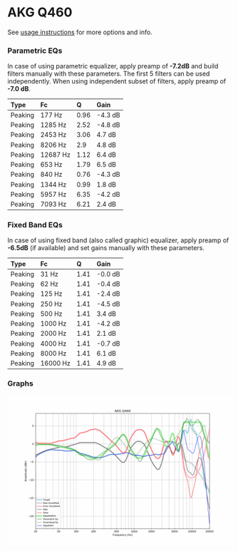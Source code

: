 # AKG Q460
See [usage instructions](https://github.com/jaakkopasanen/AutoEq#usage) for more options and info.

### Parametric EQs
In case of using parametric equalizer, apply preamp of **-7.2dB** and build filters manually
with these parameters. The first 5 filters can be used independently.
When using independent subset of filters, apply preamp of **-7.0 dB**.

| Type    | Fc       |    Q | Gain    |
|:--------|:---------|:-----|:--------|
| Peaking | 177 Hz   | 0.96 | -4.3 dB |
| Peaking | 1285 Hz  | 2.52 | -4.8 dB |
| Peaking | 2453 Hz  | 3.06 | 4.7 dB  |
| Peaking | 8206 Hz  | 2.9  | 4.8 dB  |
| Peaking | 12687 Hz | 1.12 | 6.4 dB  |
| Peaking | 653 Hz   | 1.79 | 6.5 dB  |
| Peaking | 840 Hz   | 0.76 | -4.3 dB |
| Peaking | 1344 Hz  | 0.99 | 1.8 dB  |
| Peaking | 5957 Hz  | 6.35 | -4.2 dB |
| Peaking | 7093 Hz  | 6.21 | 2.4 dB  |

### Fixed Band EQs
In case of using fixed band (also called graphic) equalizer, apply preamp of **-6.5dB**
(if available) and set gains manually with these parameters.

| Type    | Fc       |    Q | Gain    |
|:--------|:---------|:-----|:--------|
| Peaking | 31 Hz    | 1.41 | -0.0 dB |
| Peaking | 62 Hz    | 1.41 | -0.4 dB |
| Peaking | 125 Hz   | 1.41 | -2.4 dB |
| Peaking | 250 Hz   | 1.41 | -4.5 dB |
| Peaking | 500 Hz   | 1.41 | 3.4 dB  |
| Peaking | 1000 Hz  | 1.41 | -4.2 dB |
| Peaking | 2000 Hz  | 1.41 | 2.1 dB  |
| Peaking | 4000 Hz  | 1.41 | -0.7 dB |
| Peaking | 8000 Hz  | 1.41 | 6.1 dB  |
| Peaking | 16000 Hz | 1.41 | 4.9 dB  |

### Graphs
![](./AKG%20Q460.png)